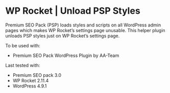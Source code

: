 # WP Rocket | Unload PSP Styles

Premium SEO Pack (PSP) loads styles and scripts on all WordPress admin pages which makes WP Rocket’s settings page unusable. This helper plugin unloads PSP styles just on WP Rocket’s settings page.

To be used with:
* Premium SEO Pack WordPress Plugin by AA-Team

Last tested with:
* Premium SEO pack 3.0
* WP Rocket 2.11.4
* WordPress 4.9.1
